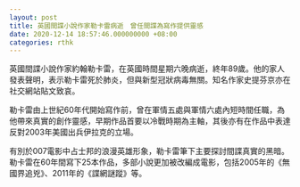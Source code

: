 ```yaml
---
layout: post
title: 英國間諜小說作家勒卡雷病逝　曾任間諜為寫作提供靈感
date: 2020-12-14 18:57:46.000000000 +08:00
categories: rthk
---
```


英國間諜小說作家約翰勒卡雷，在英國時間星期六晚病逝，終年89歲。他的家人發表聲明，表示勒卡雷死於肺炎，但與新型冠狀病毒無關。知名作家史提芬京亦在社交網站貼文致哀。

勒卡雷由上世紀60年代開始寫作前，曾在軍情五處與軍情六處內短時間任職，為他帶來真實的創作靈感，早期作品首要以冷戰時期為主軸，其後亦有在作品中表達反對2003年美國出兵伊拉克的立場。

有別於007電影中占士邦的浪漫英雄形象，勒卡雷筆下主要探討間諜真實的黑暗。勒卡雷在60年間寫下25本作品，多部小說更加被改編成電影，包括2005年的《無國界追兇》、2011年的《諜網謎蹤》等。
